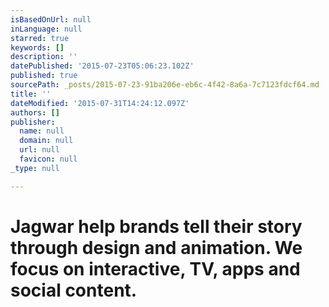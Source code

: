```yaml
---
isBasedOnUrl: null
inLanguage: null
starred: true
keywords: []
description: ''
datePublished: '2015-07-23T05:06:23.102Z'
published: true
sourcePath: _posts/2015-07-23-91ba206e-eb6c-4f42-8a6a-7c7123fdcf64.md
title: ''
dateModified: '2015-07-31T14:24:12.097Z'
authors: []
publisher:
  name: null
  domain: null
  url: null
  favicon: null
_type: null

---
```

# Jagwar help brands tell their story through design and animation. We focus on interactive, TV, apps and social content.